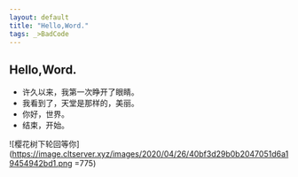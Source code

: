```yaml
---
layout: default
title: "Hello,Word."
tags: _>BadCode
---
```


## Hello,Word.

 - 许久以来，我第一次睁开了眼睛。
 - 我看到了，天堂是那样的，美丽。
 - 你好，世界。
 - 结束，开始。

![樱花树下轮回等你](https://image.cltserver.xyz/images/2020/04/26/40bf3d29b0b2047051d6a19454942bd1.png =775)

